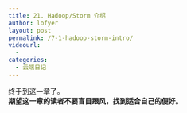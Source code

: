 ```yaml
---
title: 21. Hadoop/Storm 介绍
author: lofyer
layout: post
permalink: /7-1-hadoop-storm-intro/
videourl:
  - 
categories:
  - 云端日记
---
```

终于到这一章了。  
**期望这一章的读者不要盲目跟风，找到适合自己的便好。**